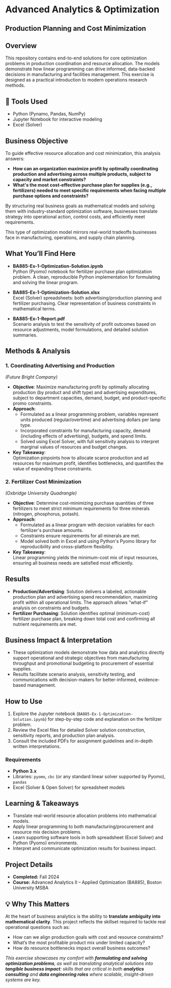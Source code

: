 # Advanced Analytics & Optimization
## Production Planning and Cost Minimization

## Overview

This repository contains end-to-end solutions for core optimization problems in production coordination and resource allocation. The models demonstrate how linear programming can drive informed, data-backed decisions in manufacturing and facilities management. This exercise is designed as a practical introduction to modern operations research methods.

## 🔧 Tools Used
- Python (Pynamo, Pandas, NumPy)
- Jupyter Notebook for interactive modeling
- Excel (Solver)

## Business Objective

To guide effective resource allocation and cost minimization, this analysis answers:
- **How can an organization maximize profit by optimally coordinating production and advertising across multiple products, subject to capacity and market constraints?**
- **What's the most cost-effective purchase plan for supplies (e.g., fertilizers) needed to meet specific requirements when facing multiple purchase options and constraints?**

By structuring real business goals as mathematical models and solving them with industry-standard optimization software, businesses translate strategy into operational action, control costs, and efficiently meet requirements.

This type of optimization model mirrors real-world tradeoffs businesses face in manufacturing, operations, and supply chain planning.

## What You’ll Find Here

- **BA885-Ex-1-Optimization-Solution.ipynb**  
  Python (Pyomo) notebook for fertilizer purchase plan optimization problem. A clean, reproducible Python implementation for formulating and solving the linear program.

- **BA885-Ex-1-Optimization-Solution.xlsx**  
  Excel (Solver) spreadsheets: both advertising/production planning and fertilizer purchasing. Clear representation of business constraints in mathematical terms.

- **BA885-Ex-1-Report.pdf**  
  Scenario analysis to test the sensitivity of profit outcomes based on resource adjustments, model formulations, and detailed solution summaries. 

## Methods & Analysis

### 1. Coordinating Advertising and Production  
*(Future Bright Company)*

- **Objective**: Maximize manufacturing profit by optimally allocating production (by product and shift type) and advertising expenditures, subject to department capacities, demand, budget, and product-specific promo constraints.
- **Approach**:  
  - Formulated as a linear programming problem, variables represent units produced (regular/overtime) and advertising dollars per lamp type.
  - Incorporated constraints for manufacturing capacity, demand (including effects of advertising), budgets, and spend limits.
  - Solved using Excel Solver, with full sensitivity analysis to interpret marginal values of resources and budget changes.
- **Key Takeaway**:  
  Optimization pinpoints how to allocate scarce production and ad resources for maximum profit, identifies bottlenecks, and quantifies the value of expanding those constraints.

### 2. Fertilizer Cost Minimization  
*(Oxbridge University Quadrangle)*

- **Objective**: Determine cost-minimizing purchase quantities of three fertilizers to meet strict minimum requirements for three minerals (nitrogen, phosphorus, potash).
- **Approach**:  
  - Formulated as a linear program with decision variables for each fertilizer's purchase amounts.
  - Constraints ensure requirements for all minerals are met.
  - Model solved both in Excel and using Python's Pyomo library for reproducibility and cross-platform flexibility.
- **Key Takeaway**:  
  Linear programming yields the minimum-cost mix of input resources, ensuring all business needs are satisfied most efficiently.

## Results

- **Production/Advertising**: Solution delivers a labeled, actionable production plan and advertising spend recommendation, maximizing profit within all operational limits. The approach allows "what-if" analysis on constraints and budgets.
- **Fertilizer Purchasing**: Solution identifies optimal (minimum-cost) fertilizer purchase plan, breaking down total cost and confirming all nutrient requirements are met.

## Business Impact & Interpretation

- These optimization models demonstrate how data and analytics directly support operational and strategic objectives from manufacturing throughput and promotional budgeting to procurement of essential supplies.
- Results facilitate scenario analysis, sensitivity testing, and communications with decision-makers for better-informed, evidence-based management.

## How to Use

1. Explore the Jupyter notebook (`BA885-Ex-1-Optimization-Solution.ipynb`) for step-by-step code and explanation on the fertilizer problem.
2. Review the Excel files for detailed Solver solution construction, sensitivity reports, and production plan analysis.
3. Consult the included PDFs for assignment guidelines and in-depth written interpretations.

### Requirements

- **Python 3.x**
- Libraries: `pyomo`, `cbc` (or any standard linear solver supported by Pyomo), `pandas`  
- Excel (Solver & Open Solver) for spreadsheet models

## Learning & Takeaways

- Translate real-world resource allocation problems into mathematical models.
- Apply linear programming to both manufacturing/procurement and resource mix decision problems.
- Learn supporting software tools in both spreadsheet (Excel Solver) and Python (Pyomo) environments.
- Interpret and communicate optimization results for business impact.

## Project Details

- **Completed:** Fall 2024  
- **Course:** Advanced Analytics II – Applied Optimization (BA885), Boston University MSBA

## 💡 Why This Matters

At the heart of business analytics is the ability to **translate ambiguity into mathematical clarity**. This project reflects the skillset required to tackle real operational questions such as:

- How can we align production goals with cost and resource constraints?
- What’s the most profitable product mix under limited capacity?
- How do resource bottlenecks impact overall business outcomes?

*This exercise showcases my comfort with **formulating and solving optimization problems**, as well as translating analytical solutions into **tangible business impact**: skills that are critical in both **analytics consulting** and **data engineering roles** where scalable, insight-driven systems are key.*
